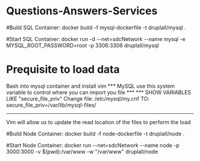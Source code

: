 # Questions-Answers-Services

#Build SQL Container:
docker build -f mysql-dockerfile -t druplall/mysql .

#Start SQL Container:
docker run -d --net=sdcNetwork --name mysql -e MYSQL_ROOT_PASSWORD=root -p 3306:3306 druplall/mysql

# Prequisite to load data
Bash into mysql container and install vim
*** MySQL use this system variable to control where you can import you file ***
*** SHOW VARIABLES LIKE "secure_file_priv"
Change file: /etc/mysql/my.cnf
TO: secure_file_priv=/var/lib/mysql-files/
***
Vim will allow us to update the read location of the files to perform the load


#Build Node Container:
docker build -f node-dockerfile -t druplall/node .

#Start Node Container:
docker run --net=sdcNetwork --name node -p 3000:3000 -v $(pwd):/var/www -w "/var/www" druplall/node